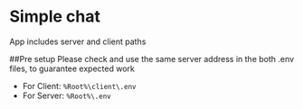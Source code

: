 # Simple chat
App includes server and client paths

##Pre setup
Please check and use the same server address in the both .env files, to guarantee expected work
* For Client: `%Root%\client\.env`
* For Server: `%Root%\.env`
